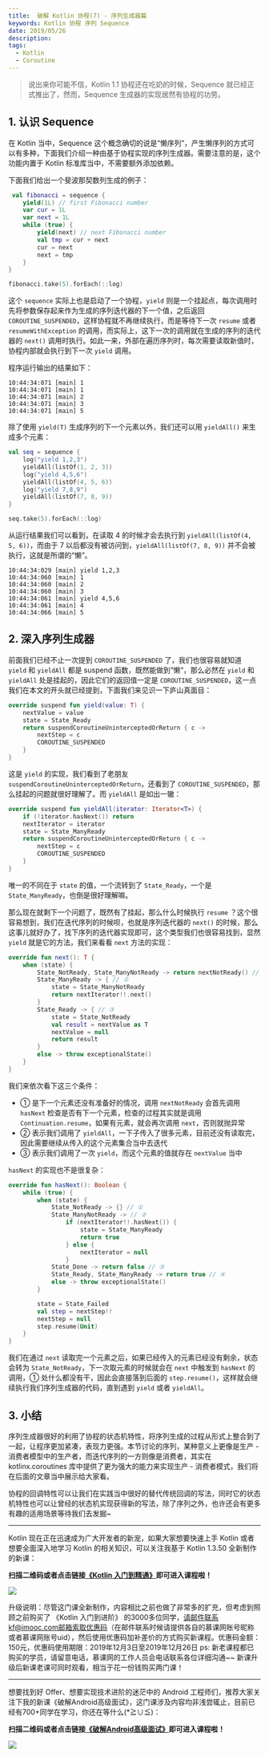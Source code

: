 ```yaml
---
title:  破解 Kotlin 协程(7) - 序列生成器篇  
keywords: Kotlin 协程 序列 Sequence 
date: 2019/05/26
description: 
tags:
  - Kotlin
  - Coroutine
---
```


> 说出来你可能不信，Kotlin 1.1 协程还在吃奶的时候，Sequence 就已经正式推出了，然而，Sequence 生成器的实现居然有协程的功劳。 

<!-- more -->




## 1. 认识 Sequence

在 Kotlin 当中，Sequence 这个概念确切的说是“懒序列”，产生懒序列的方式可以有多种，下面我们介绍一种由基于协程实现的序列生成器。需要注意的是，这个功能内置于 Kotlin 标准库当中，不需要额外添加依赖。

下面我们给出一个斐波那契数列生成的例子：

```kotlin
 val fibonacci = sequence {
    yield(1L) // first Fibonacci number
    var cur = 1L
    var next = 1L
    while (true) {
        yield(next) // next Fibonacci number
        val tmp = cur + next
        cur = next
        next = tmp
    }
}

fibonacci.take(5).forEach(::log)
```

这个 `sequence` 实际上也是启动了一个协程，`yield` 则是一个挂起点，每次调用时先将参数保存起来作为生成的序列迭代器的下一个值，之后返回 `COROUTINE_SUSPENDED`，这样协程就不再继续执行，而是等待下一次 `resume` 或者 `resumeWithException` 的调用，而实际上，这下一次的调用就在生成的序列的迭代器的 `next()` 调用时执行。如此一来，外部在遍历序列时，每次需要读取新值时，协程内部就会执行到下一次 `yield` 调用。

程序运行输出的结果如下：

```
10:44:34:071 [main] 1
10:44:34:071 [main] 1
10:44:34:071 [main] 2
10:44:34:071 [main] 3
10:44:34:071 [main] 5
```

除了使用 `yield(T)` 生成序列的下一个元素以外，我们还可以用 `yieldAll()` 来生成多个元素：

```kotlin
val seq = sequence {
    log("yield 1,2,3")
    yieldAll(listOf(1, 2, 3))
    log("yield 4,5,6")
    yieldAll(listOf(4, 5, 6))
    log("yield 7,8,9")
    yieldAll(listOf(7, 8, 9))
}

seq.take(5).forEach(::log)
```

从运行结果我们可以看到，在读取 4 的时候才会去执行到 `yieldAll(listOf(4, 5, 6))`，而由于 7 以后都没有被访问到，`yieldAll(listOf(7, 8, 9))` 并不会被执行，这就是所谓的“懒”。

```
10:44:34:029 [main] yield 1,2,3
10:44:34:060 [main] 1
10:44:34:060 [main] 2
10:44:34:060 [main] 3
10:44:34:061 [main] yield 4,5,6
10:44:34:061 [main] 4
10:44:34:066 [main] 5
```

## 2. 深入序列生成器

前面我们已经不止一次提到 `COROUTINE_SUSPENDED` 了，我们也很容易就知道 `yield` 和 `yieldAll` 都是 suspend 函数，既然能做到”懒“，那么必然在 `yield` 和 `yieldAll` 处是挂起的，因此它们的返回值一定是  `COROUTINE_SUSPENDED`，这一点我们在本文的开头就已经提到，下面我们来见识一下庐山真面目：

```kotlin
override suspend fun yield(value: T) {
    nextValue = value
    state = State_Ready
    return suspendCoroutineUninterceptedOrReturn { c ->
        nextStep = c
        COROUTINE_SUSPENDED
    }
}
```

这是 `yield` 的实现，我们看到了老朋友 `suspendCoroutineUninterceptedOrReturn`，还看到了 `COROUTINE_SUSPENDED`，那么挂起的问题就很好理解了。而 `yieldAll` 是如出一辙：

```kotlin
override suspend fun yieldAll(iterator: Iterator<T>) {
    if (!iterator.hasNext()) return
    nextIterator = iterator
    state = State_ManyReady
    return suspendCoroutineUninterceptedOrReturn { c ->
        nextStep = c
        COROUTINE_SUSPENDED
    }
}
```

唯一的不同在于 `state` 的值，一个流转到了 `State_Ready`，一个是 `State_ManyReady`，也倒是很好理解嘛。

那么现在就剩下一个问题了，既然有了挂起，那么什么时候执行 `resume` ？这个很容易想到，我们在迭代序列的时候呗，也就是序列迭代器的 `next()` 的时候，那么这事儿就好办了，找下序列的迭代器实现即可，这个类型我们也很容易找到，显然 `yield` 就是它的方法，我们来看看 `next` 方法的实现：

```kotlin
override fun next(): T {
    when (state) {
        State_NotReady, State_ManyNotReady -> return nextNotReady() // ①
        State_ManyReady -> { // ②
            state = State_ManyNotReady
            return nextIterator!!.next()
        }
        State_Ready -> { // ③
            state = State_NotReady
            val result = nextValue as T
            nextValue = null
            return result
        }
        else -> throw exceptionalState()
    }
}
```

我们来依次看下这三个条件：

* ① 是下一个元素还没有准备好的情况，调用 `nextNotReady` 会首先调用 `hasNext` 检查是否有下一个元素，检查的过程其实就是调用 `Continuation.resume`，如果有元素，就会再次调用 `next`，否则就抛异常
* ② 表示我们调用了 `yieldAll`，一下子传入了很多元素，目前还没有读取完，因此需要继续从传入的这个元素集合当中去迭代
* ③ 表示我们调用了一次 `yield`，而这个元素的值就存在 `nextValue` 当中

`hasNext` 的实现也不是很复杂：

```kotlin
override fun hasNext(): Boolean {
    while (true) {
        when (state) {
            State_NotReady -> {} // ①
            State_ManyNotReady -> // ②
                if (nextIterator!!.hasNext()) {
                    state = State_ManyReady
                    return true
                } else {
                    nextIterator = null
                }
            State_Done -> return false // ③
            State_Ready, State_ManyReady -> return true // ④
            else -> throw exceptionalState()
        }

        state = State_Failed
        val step = nextStep!!
        nextStep = null
        step.resume(Unit)
    }
}
```

我们在通过 `next` 读取完一个元素之后，如果已经传入的元素已经没有剩余，状态会转为 `State_NotReady`，下一次取元素的时候就会在 `next` 中触发到 `hasNext` 的调用，① 处什么都没有干，因此会直接落到后面的 `step.resume()`，这样就会继续执行我们序列生成器的代码，直到遇到 `yield` 或者 `yieldAll`。

## 3. 小结

序列生成器很好的利用了协程的状态机特性，将序列生成的过程从形式上整合到了一起，让程序更加紧凑，表现力更强。本节讨论的序列，某种意义上更像是生产 - 消费者模型中的生产者，而迭代序列的一方则像是消费者，其实在 kotlinx.coroutines 库中提供了更为强大的能力来实现生产 - 消费者模式，我们将在后面的文章当中展示给大家看。

协程的回调特性可以让我们在实践当中很好的替代传统回调的写法，同时它的状态机特性也可以让曾经的状态机实现获得新的写法，除了序列之外，也许还会有更多有趣的适用场景等待我们去发掘~





---

Kotlin 现在正在迅速成为广大开发者的新宠，如果大家想要快速上手 Kotlin 或者想要全面深入地学习 Kotlin 的相关知识，可以关注我基于 Kotlin 1.3.50 全新制作的新课：

**扫描二维码或者点击链接[《Kotlin 入门到精通》](https://coding.imooc.com/class/398.html)即可进入课程啦！**

![](https://kotlinblog-1251218094.costj.myqcloud.com/40b0da7d-0147-44b3-9d08-5755dbf33b0b/media/exported_qrcode_image_256.png)

升级说明：尽管这门课全新制作，内容相比之前也做了非常多的扩充，但考虑到照顾之前购买了 《Kotlin 入门到进阶》 的3000多位同学，请邮件联系kf@imooc.com邮箱索取优惠码（在邮件联系时候请提供各自的慕课网账号昵称或者慕课网账号uid），然后使用优惠码加补差价的方式购买新课程。优惠码金额：150元，优惠码使用期限：2019年12月3日至2019年12月26日
ps: 新老课程都已购买的学员，请留意电话，慕课网的工作人员会电话联系各位详细沟通~~ 新课升级后新课老课可同时观看，相当于花一份钱购买两门课！

---

想要找到好 Offer、想要实现技术进阶的迷茫中的 Android 工程师们，推荐大家关注下我的新课《破解Android高级面试》，这门课涉及内容均非浅尝辄止，目前已经有700+同学在学习，你还在等什么(*≧∪≦)：

**扫描二维码或者点击链接[《破解Android高级面试》](https://s.imooc.com/SBS30PR)即可进入课程啦！**

![](https://kotlinblog-1251218094.costj.myqcloud.com/9ab6e571-684b-4108-9600-a9e3981e7aca/media/15520936284634.jpg)

